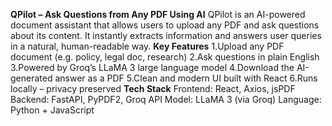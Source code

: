 **QPilot – Ask Questions from Any PDF Using AI**
QPilot is an AI-powered document assistant that allows users to upload any PDF and ask questions about its content. It instantly extracts information and answers user queries in a natural, human-readable way.
**Key Features**
1.Upload any PDF document (e.g. policy, legal doc, research) 
2.Ask questions in plain English
3.Powered by Groq’s LLaMA 3 large language model
4.Download the AI-generated answer as a PDF
5.Clean and modern UI built with React
6.Runs locally – privacy preserved
**Tech Stack**
Frontend: React, Axios, jsPDF
Backend: FastAPI, PyPDF2, Groq API
Model: LLaMA 3 (via Groq)
Language: Python + JavaScript
